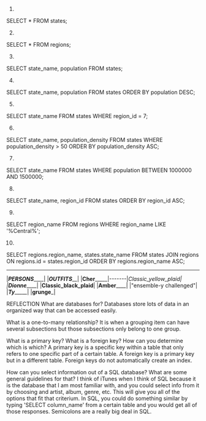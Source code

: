 1.
SELECT * FROM states;

2.
SELECT * FROM regions;

3.
SELECT state_name, population FROM states;

4.
SELECT state_name, population FROM states ORDER BY population DESC;

5.
SELECT state_name FROM states WHERE region_id = 7;

6.
SELECT state_name, population_density FROM states WHERE population_density > 50 ORDER BY population_density ASC;

7.
SELECT state_name FROM states WHERE population BETWEEN 1000000 AND 1500000;

8.
SELECT state_name, region_id FROM states ORDER BY region_id ASC;

9.
SELECT region_name FROM regions WHERE region_name LIKE '%Central%';

10.
SELECT regions.region_name, states.state_name FROM states JOIN regions ON regions.id = states.region_id ORDER BY regions.region_name ASC;

______________________        ________________________
|_____PERSONS_________|       |_______OUTFITS_________|
|______Cher___________|-------|__Classic_yellow_plaid_|
|_____Dionne__________|       |__Classic_black_plaid__|
|______Amber__________|       |"ensemble-y challenged"|
|_______Ty____________|       |________grunge_________|



REFLECTION
What are databases for?
	Databases store lots of data in an organized way that can be accessed easily.

What is a one-to-many relationship?
	It is when a grouping item can have several subsections but those subsections only belong to one group.

What is a primary key? What is a foreign key? How can you determine which is which?
	A primary key is a specific key within a table that only refers to one specific part of a certain table. A foreign key is a primary key but in a different table. Foreign keys do not automatically create an index.

How can you select information out of a SQL database? What are some general guidelines for that?
	I think of iTunes when I think of SQL because it is the database that I am most familiar with, and you could select info from it by choosing and artist, album, genre, etc. This will give you all of the options that fit that criterium. In SQL, you could do something similar by typing 'SELECT column_name' from a certain table and you would get all of those responses. Semicolons are a really big deal in SQL.

